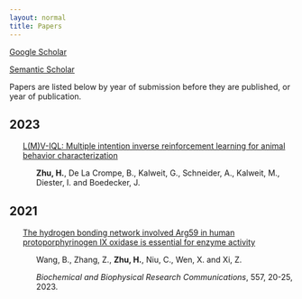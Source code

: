 ```yaml
---
layout: normal
title: Papers
---
```


[Google Scholar](https://scholar.google.com/citations?user=bWdrl34AAAAJ&hl=en)

[Semantic Scholar](https://www.semanticscholar.org/author/Hao-Zhu/2268311007)

Papers are listed below by year of submission before they are published, or year of publication.

## 2023

<ul>
<a href="papers/lmviql.html">L(M)V-IQL: Multiple intention inverse reinforcement learning for animal behavior characterization</a>
<ul><b>Zhu, H.</b>, De La Crompe, B., Kalweit, G., Schneider, A., Kalweit, M., Diester, I. and Boedecker, J.</ul>
</ul>

## 2021

<ul>
<a href="papers/arg59_hppo.html">The hydrogen bonding network involved Arg59 in human protoporphyrinogen IX oxidase is essential for enzyme activity</a>
<ul>Wang, B., Zhang, Z., <b>Zhu, H.</b>, Niu, C., Wen, X. and Xi, Z.</ul>
<ul><em>Biochemical and Biophysical Research Communications</em>, 557, 20-25, 2023.</ul>
</ul>
